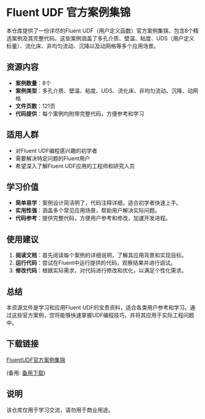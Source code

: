 # Fluent UDF 官方案例集锦

本仓库提供了一份详尽的Fluent UDF（用户定义函数）官方案例集锦，包含8个精选案例及其完整代码。这些案例涵盖了多孔介质、壁温、粘度、UDS（用户定义标量）、流化床、非均匀流动、沉降以及动网格等多个应用场景。

## 资源内容

- **案例数量**：8个
- **案例类型**：多孔介质、壁温、粘度、UDS、流化床、非均匀流动、沉降、动网格
- **文件页数**：121页
- **代码提供**：每个案例均附带完整代码，方便参考和学习

## 适用人群

- 对Fluent UDF编程感兴趣的初学者
- 需要解决特定问题的Fluent用户
- 希望深入了解Fluent UDF应用的工程师和研究人员

## 学习价值

- **简单易学**：案例设计简洁明了，代码注释详细，适合初学者快速上手。
- **实用性强**：涵盖多个常见应用场景，帮助用户解决实际问题。
- **代码参考**：提供完整代码，方便用户参考和修改，加速开发进程。

## 使用建议

1. **阅读文档**：首先阅读每个案例的详细说明，了解其应用背景和实现目标。
2. **运行代码**：尝试在Fluent中运行提供的代码，观察结果并进行调试。
3. **修改代码**：根据实际需求，对代码进行修改和优化，以满足个性化需求。

## 总结

本资源文件是学习和应用Fluent UDF的宝贵资料，适合各类用户参考和学习。通过这些官方案例，您将能够快速掌握UDF编程技巧，并将其应用于实际工程问题中。

## 下载链接
[FluentUDF官方案例集锦](https://pan.quark.cn/s/eb5708c1f6d8) 

(备用: [备用下载](https://pan.baidu.com/s/1oZ-e90m-xItAduK-jlM4UA?pwd=1234))

## 说明

该仓库仅用于学习交流，请勿用于商业用途。
